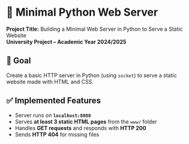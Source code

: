 # 🐍 Minimal Python Web Server

**Project Title:** Building a Minimal Web Server in Python to Serve a Static Website  
**University Project – Academic Year 2024/2025**

## 🎯 Goal

Create a basic HTTP server in Python (using `socket`) to serve a static website made with HTML and CSS.

## ✅ Implemented Features

- Server runs on **`localhost:8080`**
- Serves **at least 3 static HTML pages** from the `www/` folder
- Handles **GET requests** and responds with **HTTP 200**
- Sends **HTTP 404** for missing files
